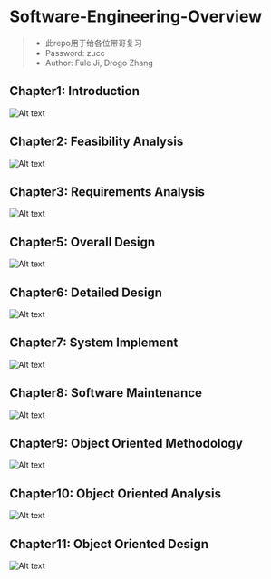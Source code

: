 # Software-Engineering-Overview
>- 此repo用于给各位带哥复习
>- Password: zucc
>- Author: Fule Ji, Drogo Zhang
## Chapter1: Introduction

![Alt text](https://github.com/zk31601102/Software-Engineering-Overview/raw/master/imgs/introduction.jpg)


## Chapter2: Feasibility Analysis

![Alt text](https://github.com/zk31601102/Software-Engineering-Overview/raw/master/imgs/feasibilityAnalysis.jpg)

## Chapter3: Requirements Analysis

![Alt text](https://github.com/zk31601102/Software-Engineering-Overview/raw/master/imgs/requirementsAnalysis.jpg)

## Chapter5: Overall Design

![Alt text](https://github.com/zk31601102/Software-Engineering-Overview/raw/master/imgs/overallDesign.jpg)

## Chapter6: Detailed Design

![Alt text](https://github.com/zk31601102/Software-Engineering-Overview/raw/master/imgs/detailedDesign.jpg)

## Chapter7: System Implement

![Alt text](https://github.com/zk31601102/Software-Engineering-Overview/raw/master/imgs/systemImplement.jpg)

## Chapter8: Software Maintenance

![Alt text](https://github.com/zk31601102/Software-Engineering-Overview/raw/master/imgs/softwareMaintenance.jpg)

## Chapter9: Object Oriented Methodology

![Alt text](https://github.com/zk31601102/Software-Engineering-Overview/raw/master/imgs/objectOrientedMethodology.jpg)

## Chapter10: Object Oriented Analysis

![Alt text](https://github.com/zk31601102/Software-Engineering-Overview/raw/master/imgs/objectOrientedAnalysis.jpg)

## Chapter11: Object Oriented Design

![Alt text](https://github.com/zk31601102/Software-Engineering-Overview/raw/master/imgs/objectOrientedDesign.jpg)
